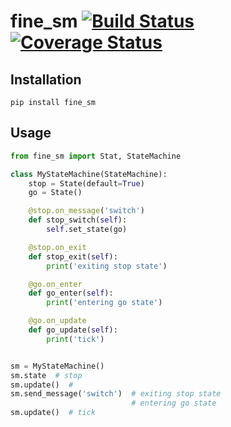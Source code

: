 # fine_sm [![Build Status](https://travis-ci.org/wesleyks/fine_sm.svg?branch=master)](https://travis-ci.org/wesleyks/fine_sm) [![Coverage Status](https://coveralls.io/repos/github/wesleyks/fine_sm/badge.svg?branch=master)](https://coveralls.io/github/wesleyks/fine_sm?branch=master)

## Installation

`pip install fine_sm`

## Usage

```python
from fine_sm import Stat, StateMachine

class MyStateMachine(StateMachine):
    stop = State(default=True)
    go = State()

    @stop.on_message('switch')
    def stop_switch(self):
        self.set_state(go)

    @stop.on_exit
    def stop_exit(self):
        print('exiting stop state')

    @go.on_enter
    def go_enter(self):
        print('entering go state')

    @go.on_update
    def go_update(self):
        print('tick')


sm = MyStateMachine()
sm.state  # stop
sm.update()  #
sm.send_message('switch')  # exiting stop state
                           # entering go state
sm.update()  # tick

```
